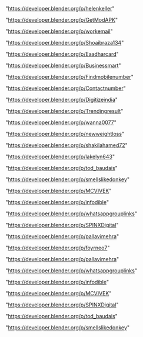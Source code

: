 "https://developer.blender.org/p/helenkeller"

"https://developer.blender.org/p/GetModAPK"

"https://developer.blender.org/p/workemail"

"https://developer.blender.org/p/Shoaibraza134"

"https://developer.blender.org/p/Eaadharcard"

"https://developer.blender.org/p/Businessmart"

"https://developer.blender.org/p/Findmobilenumber"

"https://developer.blender.org/p/Contactnumber"

"https://developer.blender.org/p/Digitizeindia"

"https://developer.blender.org/p/Trendingresult"

"https://developer.blender.org/p/wanna0077"

"https://developer.blender.org/p/newweightloss"

"https://developer.blender.org/p/shakilahamed72"

"https://developer.blender.org/p/lakelyn643"

"https://developer.blender.org/p/tod_baudais"

"https://developer.blender.org/p/smellslikedonkey"

"https://developer.blender.org/p/MCVIVEK"

"https://developer.blender.org/p/infodible"

"https://developer.blender.org/p/whatsappgrouplinks"

"https://developer.blender.org/p/SPINXDigital"

"https://developer.blender.org/p/pallavimehra"

 
"https://developer.blender.org/p/foyrneo7"


"https://developer.blender.org/p/pallavimehra"


"https://developer.blender.org/p/whatsappgrouplinks"


"https://developer.blender.org/p/infodible"


"https://developer.blender.org/p/MCVIVEK"


"https://developer.blender.org/p/SPINXDigital"


"https://developer.blender.org/p/tod_baudais"


"https://developer.blender.org/p/smellslikedonkey"


 
